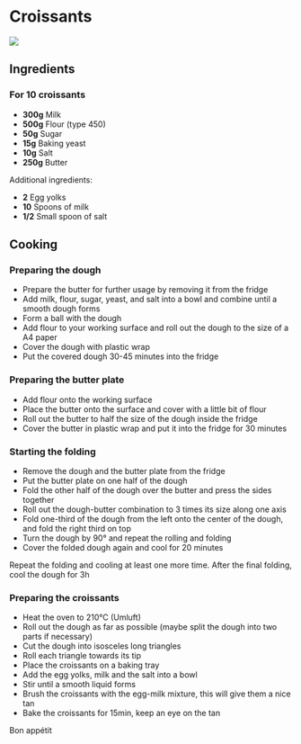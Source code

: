 # Croissants

![](/recipes/images/croissant.jpeg)

## Ingredients

### For 10 croissants

- **300g** Milk
- **500g** Flour (type 450)
- **50g** Sugar
- **15g** Baking yeast
- **10g** Salt
- **250g** Butter

Additional ingredients:

- **2** Egg yolks
- **10** Spoons of milk
- **1/2** Small spoon of salt

## Cooking

### Preparing the dough

- Prepare the butter for further usage by removing it from the fridge
- Add milk, flour, sugar, yeast, and salt into a bowl and combine until a smooth dough forms
- Form a ball with the dough
- Add flour to your working surface and roll out the dough to the size of a A4 paper
- Cover the dough with plastic wrap
- Put the covered dough 30-45 minutes into the fridge

### Preparing the butter plate

- Add flour onto the working surface
- Place the butter onto the surface and cover with a little bit of flour
- Roll out the butter to half the size of the dough inside the fridge
- Cover the butter in plastic wrap and put it into the fridge for 30 minutes

### Starting the folding

- Remove the dough and the butter plate from the fridge
- Put the butter plate on one half of the dough
- Fold the other half of the dough over the butter and press the sides together
- Roll out the dough-butter combination to 3 times its size along one axis
- Fold one-third of the dough from the left onto the center of the dough, and fold the right third on top
- Turn the dough by 90° and repeat the rolling and folding
- Cover the folded dough again and cool for 20 minutes

Repeat the folding and cooling at least one more time.
After the final folding, cool the dough for 3h

### Preparing the croissants

- Heat the oven to 210°C (Umluft)
- Roll out the dough as far as possible (maybe split the dough into two parts if necessary)
- Cut the dough into isosceles long triangles
- Roll each triangle towards its tip
- Place the croissants on a baking tray
- Add the egg yolks, milk and the salt into a bowl
- Stir until a smooth liquid forms
- Brush the croissants with the egg-milk mixture, this will give them a nice tan
- Bake the croissants for 15min, keep an eye on the tan

Bon appétit